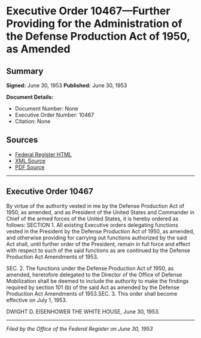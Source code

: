 # Executive Order 10467—Further Providing for the Administration of the Defense Production Act of 1950, as Amended

## Summary

**Signed:** June 30, 1953
**Published:** June 30, 1953

**Document Details:**
- Document Number: None
- Executive Order Number: 10467
- Citation: None

## Sources
- [Federal Register HTML](https://www.presidency.ucsb.edu/documents/executive-order-10467-further-providing-for-the-administration-the-defense-production-act)
- [XML Source](None)
- [PDF Source](None)

---

## Executive Order 10467

By virtue of the authority vested in me by the Defense Production Act of 1950, as amended, and as President of the United States and Commander in Chief of the armed forces of the United States, it is hereby ordered as follows:
SECTION 1. All existing Executive orders delegating functions vested in the President by the Defense Production Act of 1950, as amended, and otherwise providing for carrying out functions authorized by the said Act shall, until further order of the President, remain in full force and effect with respect to such of the said functions as are continued by the Defense Production Act Amendments of 1953.

SEC. 2. The functions under the Defense Production Act of 1950, as amended, heretofore delegated to the Director of the Office of Defense Mobilization shall be deemed to include the authority to make the findings required by section 101 (b) of the said Act as amended by the Defense Production Act Amendments of 1953.SEC. 3. This order shall become effective on July 1, 1953.

DWIGHT D. EISENHOWER
THE WHITE HOUSE,
June 30, 1953.

---

*Filed by the Office of the Federal Register on June 30, 1953*
